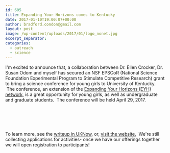 ```yaml
---
id: 605
title: Expanding Your Horizons comes to Kentucky
date: 2017-01-10T19:00:07+00:00
author: bradford.condon@gmail.com
layout: post
image: /wp-content/uploads/2017/01/logo_nonet.jpg
excerpt_separator: 
categories:
  - outreach
  - science
---
```


I'm excited to announce that, a collaboration between Dr. Ellen Crocker, Dr. Susan Odom and myself has secured an NSF EPSCoR (National Science Foundation Experimental Program to Stimulate Competitive Research) grant to bring a science conference for young girls to University of Kentucky.  The conference, an extension of the [Expanding Your Horizons (EYH) network](http://www.eyhn.org/), is a great opportunity for young girls, as well as undergraduate and graduate students.  The conference will be held April 29, 2017.



&nbsp;

<img class="aligncenter size-full wp-image-606" src="/wp-content/uploads/2017/01/logo_nonet.jpg" alt="" data-recalc-dims="1" />

&nbsp;

To learn more, see the [writeup in UKNow](http://uknow.uky.edu/campus-news/uk-host-stem-conference-middle-school-girls-april-29), or, [visit the website.](http://www.expandingyourhorizons.org/conferences/UKLex/)  We're still collecting applications for activities- once we have our offerings together we will open registration to participants!

&nbsp;

&nbsp;